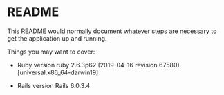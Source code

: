 # README

This README would normally document whatever steps are necessary to get the
application up and running.

Things you may want to cover:

* Ruby version
  ruby 2.6.3p62 (2019-04-16 revision 67580) [universal.x86_64-darwin19]

* Rails version
  Rails 6.0.3.4
